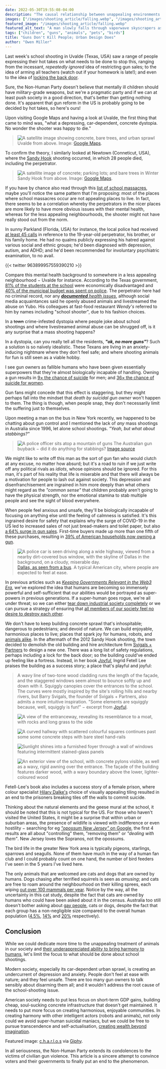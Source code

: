 ```yaml
---
date: 2022-05-30T19:55:08-04:00
description: "The causal relationship between unappealing environments and harm"
images: ["/images/shooting_article/falling.webp", "/images/shooting_article/falling_thumbnail.webp"]
featured_image: "/images/shooting_article/falling.webp"
featured_alt_text: "A man slowly falls through vaporwave skyscrapers as they're illuminated by lightning strikes"
tags: ["children", "guns", "animals", "pets", "birds"]
title: "Guns Don't Kill People; Urban Design Does"
author: "Owen Miller"
---
```

Last week's school shooting in Uvalde (Texas, USA) saw a range of people expressing their hot takes on what needs to be done to stop this, ranging from the incessant, *repeatedly ignored* idea of restricting gun sales; to the idea of arming all teachers (watch out if your homework is late!); and even to the idea of [locking the back door](https://www.texastribune.org/2022/05/28/uvalde-shooting-school-doors/).

Sure, the Non-Human Party doesn't believe that mentally ill children should have military-grade weapons, but we're a pragmatic party and if we can at least push society in a good direction, that's better than getting nothing done. It's apparent that gun reform in the US is probably going to be decided by hot takes, so here's ours!


Upon visiting Google Maps and having a look at Uvalde, the first thing that came to mind was, "what a depressing, car-dependent, concrete dystopia. No wonder the shooter was happy to die."

> ![A satellite image showing concrete, bare trees, and urban sprawl](/images/shooting_article/Uvalde_Google.webp)
> Uvalde from above. Image: [Google Maps](https://www.google.com/maps/place/Newtown,+CT/@41.3952896,-73.3162215,13z/data=!3m1!4b1!4m5!3m4!1s0x89e7fcabc0566e89:0xc2a900405c7b3604!8m2!3d41.4141116!4d-73.3035656).

To confirm the theory, I similarly looked at Newtown (Conneticut, USA), where the [Sandy Hook](https://en.wikipedia.org/wiki/Sandy_Hook_Elementary_School_shooting) shooting occurred, in which 28 people died, including the perpetrator.

> ![A satellite image of concrete; parking lots; and bare trees in Winter](/images/shooting_article/Newtown_CT_near_Sandy_Hook.webp)
> Sandy Hook from above. Image: [Google Maps](https://www.google.com/maps/place/Sandy+Hook,+Newtown,+CT/@41.4186469,-73.2885376,2984m/data=!3m1!1e3!4m5!3m4!1s0x89e7fb35dbd5930f:0x612332f253cbee6!8m2!3d41.4218208!4d-73.2833176?hl=en).

If you have by chance also read through this [list of school massacres](https://en.wikipedia.org/wiki/List_of_school_massacres_by_death_toll), maybe you'll notice the same pattern that I'm proposing: most of the places where school massacres occur are not appealing places to live. In fact, there seems to be a correlation whereby the perpetrators in the nicer places are more likely to have more obvious issues with their mental health, whereas for the less appealing neighbourhoods, the shooter might not have really stood out from the norm.

In sunny Parkland (Florida, USA) for instance, the local police had received [at least 45 calls](https://web.archive.org/web/20180303041259/https://www.cnn.com/2018/02/27/us/parkland-shooter-cruz-sheriff-calls-invs/index.html) in reference to the 19-year-old perpetrator, his brother, or his family home. He had no qualms publicly expressing his hatred against various social and ethnic groups; he'd been diagnosed with depression, autism, and ADHD; and he'd been recommended for involuntary psychiatric examination, to no avail.

{{< twitter 963899957559390210 >}}

Compare this mental health background to somewhere in a less appealing neighbourhood − Uvalde for instance. According to the Texas government, [81% of the students at the school](https://web.archive.org/web/20220524234541/https://www.kdrv.com/news/top-stories/shooting-at-a-texas-elementary-school-leaves-14-students-and-a-teacher-dead-governor-says/article_75611b63-aff0-5648-8466-64d952615352.html) were economically disadvantaged and [40% of the municipal budget was spent on police](https://en.wikipedia.org/wiki/Robb_Elementary_School_shooting#School_security_preparations). The perpetrator here had no criminal record, nor any [***documented** health issues*](https://web.archive.org/web/20220526102609/https://www.cbsnews.com/live-updates/texas-school-shooting-uvalde-abbott-press-conference/), although social media acquaintances said he openly abused animals and livestreamed the abuse on Yubo. His colleagues at fast-food restaurant *Wendy's* referred to him by names including "school shooter", due to his fashion choices.

In a ~~town~~ crime-infested dystopia where people joke about school shootings and where livestreamed animal abuse can be shrugged off, is it any surprise that a mass shooting happens?

In a dystopia, can you really tell all the residents, ***"ok, no more guns"***? Such a solution is so naïvely idealistic. These Texans are living in an anxiety-inducing nightmare where they don't feel safe; and where shooting animals for fun is still seen as a viable hobby.

I see gun owners as fallible humans who have been given essentially superpowers that they're almost biologically incapable of handling. Owning a gun results in [9× the chance of suicide](https://www.statnews.com/2020/06/03/handgun-ownership-vastly-increases-ones-suicide-risk-large-study-confirms/) for men; and [36× the chance of suicide for women](https://med.stanford.edu/news/all-news/2020/06/handgun-ownership-associated-with-much-higher-suicide-risk.html).

Gun fans might concede that this effect is staggering, but they might perhaps fall into the mindset that *death by suicidal gun owner* won't happen to them. The thing is though, when people snap, they don't necessarily limit the suffering just to themselves.

Upon meeting a man on the bus in New York recently, we happened to be chatting about gun control and I mentioned the lack of *any* mass shootings in Australia since 1996, let alone school shootings. *"Yeah, but what about stabbings?"*

> ![A police officer sits atop a mountain of guns](/images/shooting_article/gun_buyback.webp)
> The Australian gun buyback − did it do anything for stabbings? [Image source](https://www.vox.com/2015/8/27/9212725/australia-buyback)

We might like to write off this man as the sort of gun fan who would clutch at any excuse, no matter how absurd; but it's a road to ruin if we just write off any political rivals as *idiots*, whose opinions should be ignored. For this man, it's part of his reality that life is miserable and that there will always be a motivation for people to lash out against society. This depression and disenfranchisement are ingrained in him more deeply than what others might regard as the *"common sense"* that children probably aren't going to have the physical strength, nor the emotional stamina to stab multiple people and see the sight of blood everywhere.

When people feel anxious and unsafe, they'll be biologically incapable of focusing on anything else until the feeling of calmness is satisfied. It's this ingrained desire for safety that explains why the surge of COVID-19 in the US led to increased sales of not just bread-makers and toilet paper, but also [a 64% surge in gun sales](https://www.theguardian.com/us-news/2021/may/31/us-gun-sales-rise-pandemic). First-time buyers made up more than one fifth of these purchases, resulting in [39% of American households now owning a gun](https://gss.norc.org/).

> ![A police car is seen driving along a wide highway, viewed from a nearby dirt-covered bus window, with the skyline of Dallas in the background, on a cloudy, miserable day.](/images/shooting_article/Dallas.webp)
> [Dallas, as seen from a bus](https://www.instagram.com/p/CbGGf9Gu7FE/). A typical American city, where people are expected to feel at ease.


In previous articles such as *[Keeping Governments Relevant in the Web3 Era](../keeping_governments_relevantin_web3_era)*, we've explored the idea that humans are becoming so immensely powerful and self-sufficient that our abilities would be portrayed as super-powers in previous generations. If a super-human goes rogue, we're all under threat; so we can either [tear down industrial society completely](../what_the_unabomber_got_right) or we can pursue a strategy of ensuring that [all members of our society feel no desire to destroy each other](https://www.linkedin.com/pulse/good-citizen-ignorant-law-owen-miller/).

We don't have to keep building concrete sprawl that's inhospitable; dangerous to pedestrians; and devoid of nature. We can build enjoyable, harmonious places to live; places that spark joy for humans, robots, and [animals alike](../ducks). In the aftermath of the 2012 Sandy Hook shooting, the town decided to demolish the old building and hire architecture firm [Svigals + Partners](https://www.svigals.com/work/sandy-hook-school) to design a new one. There was a long list of safety regulations, perhaps including a lock for the back door; so the building could've ended up feeling like a fortress. Instead, in her book *[Joyful](https://www.amazon.com/Joyful-Ingrid-Fetell-Lee-audiobook/dp/B07G9KVB31/ref=sr_1_1)*, Ingrid Fetell Lee praises the building as a success story; a place that's playful and joyful:
> A wavy line of two-tone wood cladding runs the length of the façade, and the staggered windows seem almost to bounce softly up and down with it. Squiggly canopies cover the entrances to the school. The curves were mostly inspired by the site's rolling hills and nearby rivers, but Barry Svigals, the founder of Svigals + Partners, also admits a more intuitive inspiration. "Some elements are squiggly because, well, squiggly is fun!" − excerpt from [Joyful](https://www.amazon.com/Joyful-Ingrid-Fetell-Lee-audiobook/dp/B07G9KVB31/ref=sr_1_1).
>
> ![A view of the entranceway, revealing its resemblance to a moat, with rocks and long grass to the side](/images/shooting_article/Sandy_Hook_redesign_4.webp)
>
> ![A curved hallway with scattered colourful squares continues past some some concrete steps with bare steel hand-rails](/images/shooting_article/Sandy_Hook_redesign_2.webp)
>
> ![Sunlight shines into a furnished foyer through a wall of windows featuring intermittent stained-glass panels](/images/shooting_article/Sandy_Hook_redesign_1.webp)
>
> ![An exterior view of the school, with concrete pylons visible, as well as a wavy, rigid awning over the entrance. The façade of the building features darker wood, with a wavy boundary above the lower, lighter-coloured wood](/images/shooting_article/Sandy_Hook_redesign_3.webp)

Fetell-Lee's book also includes a success story of a female prison, where colour specialist [Hilary Dalke's](https://hilarydalke.com/about-2/) choice of visually appealing tiling resulted in an end to the prisoners breaking tiles off the walls to commit suicide.

Thinking about the natural elements and the geese mural at the school, it should be noted that this is not typical for the US. For those who haven't visited the United States, it might be a surprise that within urban or suburban areas, the presence of wildlife is viewed with indifference or even hostility − searching for eg [*"opossum New Jersey"* on Google](https://www.google.com/search?q=opossum+New+Jersey&sxsrf=ALiCzsYy6kBZNGT5HIAsu4BBXI6YN4avIA%3A1653949900955&ei=zEWVYv7zOZ2GwbkPmJWXwAo&ved=0ahUKEwj-icrCo4j4AhUdQzABHZjKBagQ4dUDCA4&uact=5&oq=opossum+New+Jersey&gs_lcp=Cgdnd3Mtd2l6EAMyBQgAEIAEMgIIJjIFCAAQhgMyBQgAEIYDMgUIABCGAzIFCAAQhgM6BwgAEEcQsAM6BwgAELADEEM6CggAEOQCELADGAE6DwguENQCEMgDELADEEMYAjoMCC4QyAMQsAMQQxgCOgsILhCABBCxAxCDAToICAAQgAQQsQM6BAgAEEM6BQgAEJECOggIABDJAxCRAjoFCAAQkgM6BQguEJECOgcIABCABBAKOggIABAeEBYQCkoECEEYAEoECEYYAVCzBVjxFGC3GGgBcAF4AIABZYgB3waSAQQxMC4xmAEAoAEByAERwAEB2gEGCAEQARgJ2gEGCAIQARgI&sclient=gws-wiz), the first 4 results are all about "controlling" them, "removing them" or *"dealing with them"*. New Jersey loves the Sopranos, not the opossums.

The bird life in the greater New York area is typically pigeons, starlings, sparrows and seagulls. None of them have much in the way of a human fan club and I could probably count on one hand, the number of bird feeders I've seen in the 5 years I've lived here.

The only animals that are welcomed are cats and dogs that are owned by humans. Dogs chasing after terrified squirrels is seen as *amusing*; and cats are free to roam around the neighbourhood on their killing sprees, each wiping [out over 100 mammals per year](https://www.nature.com/articles/ncomms2380). Notice by the way, all the uncertainty in this cat study, despite the fact that cats are owned by humans who could have been asked about it in the census. Australia too still doesn't bother asking about [gay people](https://theconversation.com/lgbtiq-people-are-being-ignored-in-the-census-again-not-only-is-this-discriminatory-its-bad-public-policy-165800), cats or dogs, despite the fact that each group has a non-negligible size compared to the overall human population ([4.5%](https://news.gallup.com/poll/259571/americans-greatly-overestimate-gay-population.aspx), [14%](https://en.wikipedia.org/wiki/Cats_in_Australia) and [20%](https://www.aph.gov.au/DocumentStore.ashx?id=04b744d5-783e-4983-82ba-8c73effcb980&subId=691105#:~:text=If%20the%202019%20survey%20results,1.8%20million%20'other'%20pets.) respectively).

## Conclusion
While we could dedicate more time to the unappealing treatment of animals in our society and [their underappreciated ability to bring harmony to humans](../ducks), let's limit the focus to what should be done about school shootings.

Modern society, especially its car-dependent urban sprawl, is creating an undercurrent of depression and anxiety. People don't feel at ease with nature; and they feel unsafe. There are too many gun owners to talk sensibly about disarming them all; and it wouldn't address the root cause of the school-shooting issue.

American society needs to put less focus on short-term GDP gains, building cheap, soul-sucking concrete infrastructure that doesn't get maintained. It needs to put more focus on creating harmonious, enjoyable communities. In creating harmony with other intelligent actors (robots and animals), not only could we avoid super-human suicidal maniacs, but we could be free to pursue transcendence and self-actualisation, [creating wealth beyond imagination](../why_give_rights_to_robots/).

Featured image: [c.h.a.r.l.o.s](https://www.instagram.com/p/CGxhDsRAPXN/) via [Giphy](https://giphy.com/gifs/CW16nFVXLSQxSMUEMd).

In all seriousness, the Non-Human Party extends its condolences to the victims of civilian gun violence. This article is a sincere attempt to convince voters and their governments to finally put an end to the phenomenon.